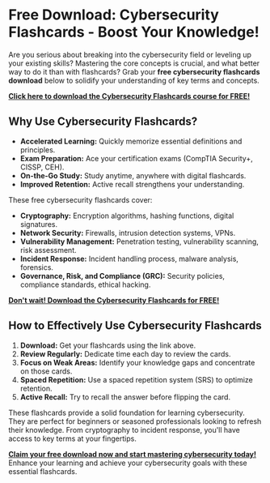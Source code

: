# Free Download: Cybersecurity Flashcards - Boost Your Knowledge!

Are you serious about breaking into the cybersecurity field or leveling up your existing skills? Mastering the core concepts is crucial, and what better way to do it than with flashcards? Grab your **free cybersecurity flashcards download** below to solidify your understanding of key terms and concepts.

[**Click here to download the Cybersecurity Flashcards course for FREE!**](https://udemywork.com/cybersecurity-flashcards)

## Why Use Cybersecurity Flashcards?

*   **Accelerated Learning:** Quickly memorize essential definitions and principles.
*   **Exam Preparation:** Ace your certification exams (CompTIA Security+, CISSP, CEH).
*   **On-the-Go Study:** Study anytime, anywhere with digital flashcards.
*   **Improved Retention:** Active recall strengthens your understanding.

These free cybersecurity flashcards cover:

*   **Cryptography:** Encryption algorithms, hashing functions, digital signatures.
*   **Network Security:** Firewalls, intrusion detection systems, VPNs.
*   **Vulnerability Management:** Penetration testing, vulnerability scanning, risk assessment.
*   **Incident Response:** Incident handling process, malware analysis, forensics.
*   **Governance, Risk, and Compliance (GRC):** Security policies, compliance standards, ethical hacking.

[**Don't wait! Download the Cybersecurity Flashcards for FREE!**](https://udemywork.com/cybersecurity-flashcards)

## How to Effectively Use Cybersecurity Flashcards

1.  **Download:** Get your flashcards using the link above.
2.  **Review Regularly:** Dedicate time each day to review the cards.
3.  **Focus on Weak Areas:** Identify your knowledge gaps and concentrate on those cards.
4.  **Spaced Repetition:** Use a spaced repetition system (SRS) to optimize retention.
5.  **Active Recall:** Try to recall the answer before flipping the card.

These flashcards provide a solid foundation for learning cybersecurity. They are perfect for beginners or seasoned professionals looking to refresh their knowledge. From cryptography to incident response, you'll have access to key terms at your fingertips.

[**Claim your free download now and start mastering cybersecurity today!**](https://udemywork.com/cybersecurity-flashcards) Enhance your learning and achieve your cybersecurity goals with these essential flashcards.
